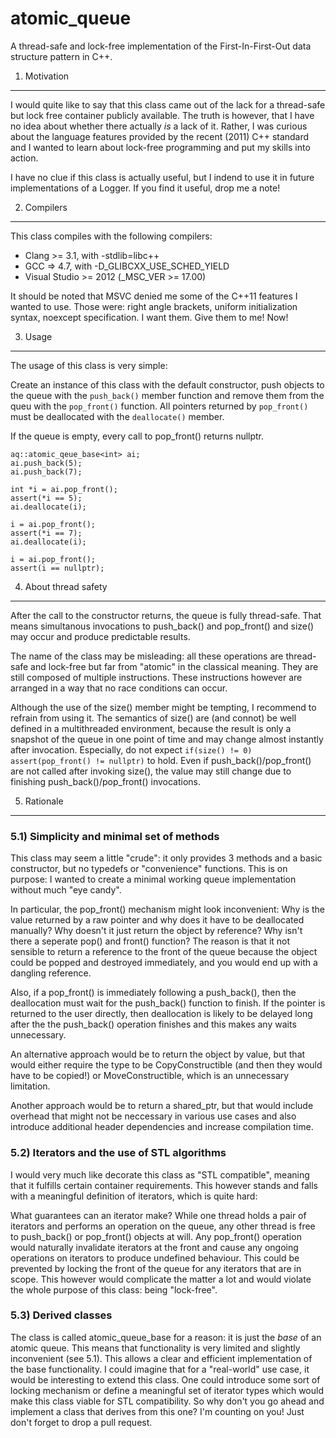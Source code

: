 atomic_queue
============

A thread-safe and lock-free implementation of the First-In-First-Out data structure pattern in C++.


1) Motivation
-------------

I would quite like to say that this class came out of the lack for a thread-safe but lock free container publicly available.
The truth is however, that I have no idea about whether there actually *is* a lack of it. Rather, I was curious about the language features provided by the recent (2011) C++ standard and I wanted to learn about lock-free programming and put my skills into action.

I have no clue if this class is actually useful, but I indend to use it in future implementations of a Logger. If you find it useful, drop me a note!

2) Compilers
------------

This class compiles with the following compilers:

  * Clang >= 3.1, with -stdlib=libc++
  * GCC => 4.7, with -D_GLIBCXX_USE_SCHED_YIELD
  * Visual Studio >= 2012 (_MSC_VER >= 17.00)

It should be noted that MSVC denied me some of the C++11 features I wanted to use. Those were: right angle brackets, uniform initialization syntax, noexcept specification. I want them. Give them to me! Now!

3) Usage
--------

The usage of this class is very simple:

Create an instance of this class with the default constructor, push objects to the queue with the `push_back()` member function and remove them from the queu with the `pop_front()` function. All pointers returned by `pop_front()` must be deallocated with the `deallocate()` member.

If the queue is empty, every call to pop_front() returns nullptr.

    aq::atomic_qeue_base<int> ai;
    ai.push_back(5);
    ai.push_back(7);

    int *i = ai.pop_front();
    assert(*i == 5);
    ai.deallocate(i);

    i = ai.pop_front();
    assert(*i == 7);
    ai.deallocate(i);

    i = ai.pop_front();
    assert(i == nullptr);


4) About thread safety
----------------------

After the call to the constructor returns, the queue is fully thread-safe. That means simultanous invocations to push_back() and pop_front() and size() may occur and produce predictable results.

The name of the class may be misleading: all these operations are thread-safe and lock-free but far from "atomic" in the classical meaning. They are still composed of multiple instructions. These instructions however are arranged in a way that no race conditions can occur.

Although the use of the size() member might be tempting, I recommend to refrain from using it. The semantics of size() are (and connot) be well defined in a multithreaded environment, because the result is only a snapshot of the queue in one point of time and may change almost instantly after invocation. Especially, do not expect `if(size() != 0) assert(pop_front() != nullptr)` to hold. Even if push_back()/pop_front() are not called after invoking size(), the value may still change due to finishing push_back()/pop_front() invocations.

5) Rationale
------------

### 5.1) Simplicity and minimal set of methods ###

This class may seem a little "crude": it only provides 3 methods and a basic constructor, but no typedefs or "convenience" functions. This is on purpose: I wanted to create a minimal working queue implementation without much "eye candy".

In particular, the pop_front() mechanism might look inconvenient: Why is the value returned by a raw pointer and why does it have to be deallocated manually? Why doesn't it just return the object by reference? Why isn't there a seperate pop() and front() function? The reason is that it not sensible to return a reference to the front of the queue because the object could be popped and destroyed immediately, and you would end up with a dangling reference.

Also, if a pop_front() is immediately following a push_back(), then the deallocation must wait for the push_back() function to finish.
If the pointer is returned to the user directly, then deallocation is likely to be delayed long after the the push_back() operation finishes and this makes any waits unnecessary.

An alternative approach would be to return the object by value, but that would either require the type to be CopyConstructible (and then they would have to be copied!) or MoveConstructible, which is an unnecessary limitation.

Another approach would be to return a shared_ptr, but that  would include overhead that might not be neccessary in various use cases and also introduce additional header dependencies and increase compilation time.


### 5.2) Iterators and the use of STL algorithms ###

I would very much like decorate this class as "STL compatible", meaning that it fulfills certain container requirements. This however stands and falls with a meaningful definition of iterators, which is quite hard:

What guarantees can an iterator make? While one thread holds a pair of iterators and performs an operation on the queue, any other thread is free to push_back() or pop_front() objects at will. Any pop_front() operation would naturally invalidate iterators at the front and cause any ongoing operations on iterators to produce undefined behaviour.
This could be prevented by locking the front of the queue for any iterators that are in scope. This however would complicate the matter a lot and would violate the whole purpose of this class: being "lock-free".

### 5.3) Derived classes ###

The class is called atomic_queue_base for a reason: it is just the *base* of an atomic queue. This means that functionality is very limited and slightly inconvenient (see 5.1). This allows a clear and efficient implementation of the base functionality.
I could imagine that for a "real-world" use case, it would be interesting to extend this class. One could introduce some sort of locking mechanism or define a meaningful set of iterator types which would make this class viable for STL compatibility.
So why don't you go ahead and implement a class that derives from this one? I'm counting on you! Just don't forget to drop a pull request.





